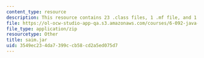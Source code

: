 ```yaml
---
content_type: resource
description: This resource contains 23 .class files, 1 .mf file, and 1 .txt file.
file: https://ol-ocw-studio-app-qa.s3.amazonaws.com/courses/6-092-java-preparation-for-6-170-january-iap-2006/3549ec234da7399ccb58cd2a5ed075d7_saim.jar
file_type: application/zip
resourcetype: Other
title: saim.jar
uid: 3549ec23-4da7-399c-cb58-cd2a5ed075d7
---
```

